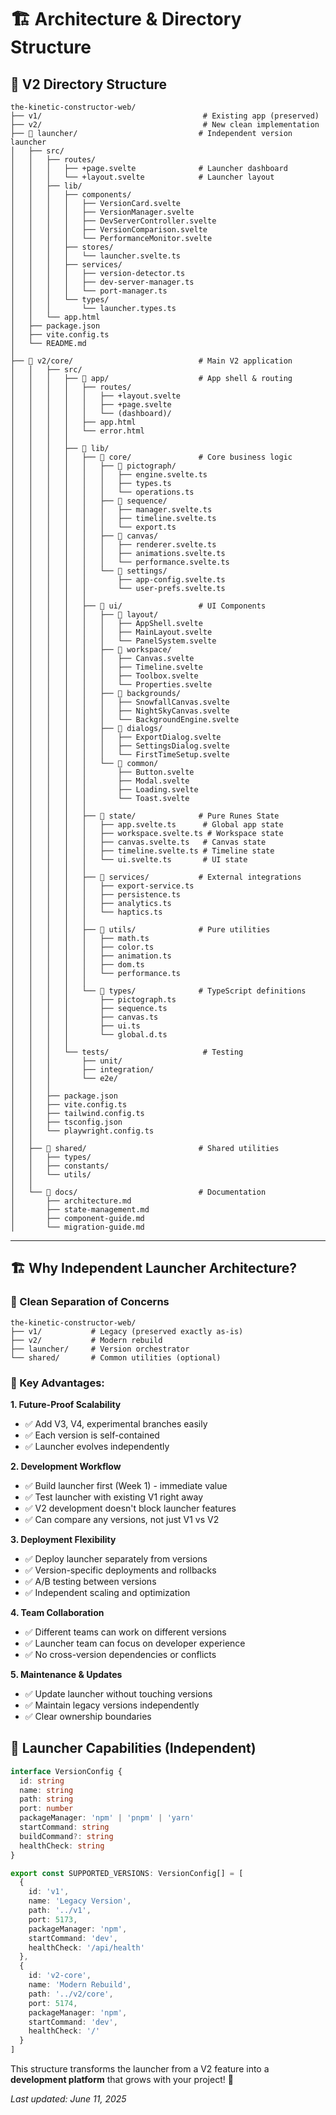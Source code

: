 # 🏗️ Architecture & Directory Structure

## 📁 **V2 Directory Structure**

```
the-kinetic-constructor-web/
├── v1/                                    # Existing app (preserved)
├── v2/                                    # New clean implementation
├── 📁 launcher/                           # Independent version launcher
│   ├── src/
│   │   ├── routes/
│   │   │   ├── +page.svelte              # Launcher dashboard
│   │   │   └── +layout.svelte            # Launcher layout
│   │   ├── lib/
│   │   │   ├── components/
│   │   │   │   ├── VersionCard.svelte
│   │   │   │   ├── VersionManager.svelte
│   │   │   │   ├── DevServerController.svelte
│   │   │   │   ├── VersionComparison.svelte
│   │   │   │   └── PerformanceMonitor.svelte
│   │   │   ├── stores/
│   │   │   │   └── launcher.svelte.ts
│   │   │   ├── services/
│   │   │   │   ├── version-detector.ts
│   │   │   │   ├── dev-server-manager.ts
│   │   │   │   └── port-manager.ts
│   │   │   └── types/
│   │   │       └── launcher.types.ts
│   │   └── app.html
│   ├── package.json
│   ├── vite.config.ts
│   └── README.md
│
├── 📁 v2/core/                            # Main V2 application
│   │   ├── src/
│   │   │   ├── 📁 app/                    # App shell & routing
│   │   │   │   ├── routes/
│   │   │   │   │   ├── +layout.svelte
│   │   │   │   │   ├── +page.svelte
│   │   │   │   │   └── (dashboard)/
│   │   │   │   ├── app.html
│   │   │   │   └── error.html
│   │   │   │
│   │   │   ├── 📁 lib/
│   │   │   │   ├── 📁 core/               # Core business logic
│   │   │   │   │   ├── 📁 pictograph/
│   │   │   │   │   │   ├── engine.svelte.ts
│   │   │   │   │   │   ├── types.ts
│   │   │   │   │   │   └── operations.ts
│   │   │   │   │   ├── 📁 sequence/
│   │   │   │   │   │   ├── manager.svelte.ts
│   │   │   │   │   │   ├── timeline.svelte.ts
│   │   │   │   │   │   └── export.ts
│   │   │   │   │   ├── 📁 canvas/
│   │   │   │   │   │   ├── renderer.svelte.ts
│   │   │   │   │   │   ├── animations.svelte.ts
│   │   │   │   │   │   └── performance.svelte.ts
│   │   │   │   │   └── 📁 settings/
│   │   │   │   │       ├── app-config.svelte.ts
│   │   │   │   │       └── user-prefs.svelte.ts
│   │   │   │   │
│   │   │   │   ├── 📁 ui/                 # UI Components
│   │   │   │   │   ├── 📁 layout/
│   │   │   │   │   │   ├── AppShell.svelte
│   │   │   │   │   │   ├── MainLayout.svelte
│   │   │   │   │   │   └── PanelSystem.svelte
│   │   │   │   │   ├── 📁 workspace/
│   │   │   │   │   │   ├── Canvas.svelte
│   │   │   │   │   │   ├── Timeline.svelte
│   │   │   │   │   │   ├── Toolbox.svelte
│   │   │   │   │   │   └── Properties.svelte
│   │   │   │   │   ├── 📁 backgrounds/
│   │   │   │   │   │   ├── SnowfallCanvas.svelte
│   │   │   │   │   │   ├── NightSkyCanvas.svelte
│   │   │   │   │   │   └── BackgroundEngine.svelte
│   │   │   │   │   ├── 📁 dialogs/
│   │   │   │   │   │   ├── ExportDialog.svelte
│   │   │   │   │   │   ├── SettingsDialog.svelte
│   │   │   │   │   │   └── FirstTimeSetup.svelte
│   │   │   │   │   └── 📁 common/
│   │   │   │   │       ├── Button.svelte
│   │   │   │   │       ├── Modal.svelte
│   │   │   │   │       ├── Loading.svelte
│   │   │   │   │       └── Toast.svelte
│   │   │   │   │
│   │   │   │   ├── 📁 state/              # Pure Runes State
│   │   │   │   │   ├── app.svelte.ts      # Global app state
│   │   │   │   │   ├── workspace.svelte.ts # Workspace state
│   │   │   │   │   ├── canvas.svelte.ts   # Canvas state
│   │   │   │   │   ├── timeline.svelte.ts # Timeline state
│   │   │   │   │   └── ui.svelte.ts       # UI state
│   │   │   │   │
│   │   │   │   ├── 📁 services/           # External integrations
│   │   │   │   │   ├── export-service.ts
│   │   │   │   │   ├── persistence.ts
│   │   │   │   │   ├── analytics.ts
│   │   │   │   │   └── haptics.ts
│   │   │   │   │
│   │   │   │   ├── 📁 utils/              # Pure utilities
│   │   │   │   │   ├── math.ts
│   │   │   │   │   ├── color.ts
│   │   │   │   │   ├── animation.ts
│   │   │   │   │   ├── dom.ts
│   │   │   │   │   └── performance.ts
│   │   │   │   │
│   │   │   │   └── 📁 types/              # TypeScript definitions
│   │   │   │       ├── pictograph.ts
│   │   │   │       ├── sequence.ts
│   │   │   │       ├── canvas.ts
│   │   │   │       ├── ui.ts
│   │   │   │       └── global.d.ts
│   │   │   │
│   │   │   └── tests/                     # Testing
│   │   │       ├── unit/
│   │   │       ├── integration/
│   │   │       └── e2e/
│   │   │
│   │   ├── package.json
│   │   ├── vite.config.ts
│   │   ├── tailwind.config.ts
│   │   ├── tsconfig.json
│   │   └── playwright.config.ts
│   │
│   ├── 📁 shared/                         # Shared utilities
│   │   ├── types/
│   │   ├── constants/
│   │   └── utils/
│   │
│   └── 📁 docs/                           # Documentation
│       ├── architecture.md
│       ├── state-management.md
│       ├── component-guide.md
│       └── migration-guide.md
```

---

## 🏗️ **Why Independent Launcher Architecture?**

### **🎯 Clean Separation of Concerns**
```
the-kinetic-constructor-web/
├── v1/           # Legacy (preserved exactly as-is)
├── v2/           # Modern rebuild
├── launcher/     # Version orchestrator
└── shared/       # Common utilities (optional)
```

### **🚀 Key Advantages:**

**1. Future-Proof Scalability**
- ✅ Add V3, V4, experimental branches easily
- ✅ Each version is self-contained
- ✅ Launcher evolves independently

**2. Development Workflow**
- ✅ Build launcher first (Week 1) - immediate value
- ✅ Test launcher with existing V1 right away
- ✅ V2 development doesn't block launcher features
- ✅ Can compare any versions, not just V1 vs V2

**3. Deployment Flexibility**
- ✅ Deploy launcher separately from versions
- ✅ Version-specific deployments and rollbacks
- ✅ A/B testing between versions
- ✅ Independent scaling and optimization

**4. Team Collaboration**
- ✅ Different teams can work on different versions
- ✅ Launcher team can focus on developer experience
- ✅ No cross-version dependencies or conflicts

**5. Maintenance & Updates**
- ✅ Update launcher without touching versions
- ✅ Maintain legacy versions independently
- ✅ Clear ownership boundaries

## 🎯 **Launcher Capabilities (Independent)**

```typescript
interface VersionConfig {
  id: string
  name: string
  path: string
  port: number
  packageManager: 'npm' | 'pnpm' | 'yarn'
  startCommand: string
  buildCommand?: string
  healthCheck: string
}

export const SUPPORTED_VERSIONS: VersionConfig[] = [
  {
    id: 'v1',
    name: 'Legacy Version',
    path: '../v1',
    port: 5173,
    packageManager: 'npm',
    startCommand: 'dev',
    healthCheck: '/api/health'
  },
  {
    id: 'v2-core', 
    name: 'Modern Rebuild',
    path: '../v2/core',
    port: 5174,
    packageManager: 'npm',
    startCommand: 'dev',
    healthCheck: '/'
  }
]
```

This structure transforms the launcher from a V2 feature into a **development platform** that grows with your project! 🚀

*Last updated: June 11, 2025*